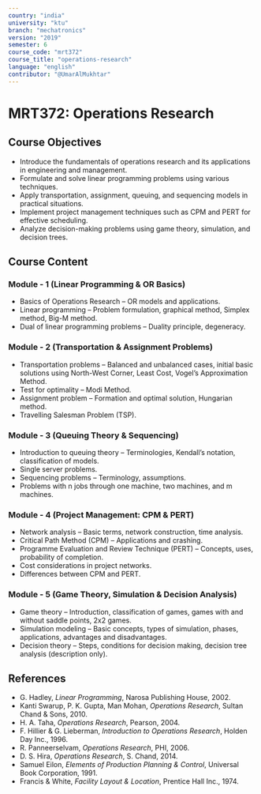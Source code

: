 ```yaml
---
country: "india"
university: "ktu"
branch: "mechatronics"
version: "2019"
semester: 6
course_code: "mrt372"
course_title: "operations-research"
language: "english"
contributor: "@UmarAlMukhtar"
---
```


# MRT372: Operations Research

## Course Objectives

* Introduce the fundamentals of operations research and its applications in engineering and management.  
* Formulate and solve linear programming problems using various techniques.  
* Apply transportation, assignment, queuing, and sequencing models in practical situations.  
* Implement project management techniques such as CPM and PERT for effective scheduling.  
* Analyze decision-making problems using game theory, simulation, and decision trees.  

## Course Content  

### Module - 1 (Linear Programming & OR Basics)  

* Basics of Operations Research – OR models and applications.  
* Linear programming – Problem formulation, graphical method, Simplex method, Big-M method.  
* Dual of linear programming problems – Duality principle, degeneracy.  

### Module - 2 (Transportation & Assignment Problems)  

* Transportation problems – Balanced and unbalanced cases, initial basic solutions using North-West Corner, Least Cost, Vogel’s Approximation Method.  
* Test for optimality – Modi Method.  
* Assignment problem – Formation and optimal solution, Hungarian method.  
* Travelling Salesman Problem (TSP).  

### Module - 3 (Queuing Theory & Sequencing)  

* Introduction to queuing theory – Terminologies, Kendall’s notation, classification of models.  
* Single server problems.  
* Sequencing problems – Terminology, assumptions.  
* Problems with n jobs through one machine, two machines, and m machines.  

### Module - 4 (Project Management: CPM & PERT)  

* Network analysis – Basic terms, network construction, time analysis.  
* Critical Path Method (CPM) – Applications and crashing.  
* Programme Evaluation and Review Technique (PERT) – Concepts, uses, probability of completion.  
* Cost considerations in project networks.  
* Differences between CPM and PERT.  

### Module - 5 (Game Theory, Simulation & Decision Analysis)  

* Game theory – Introduction, classification of games, games with and without saddle points, 2x2 games.  
* Simulation modeling – Basic concepts, types of simulation, phases, applications, advantages and disadvantages.  
* Decision theory – Steps, conditions for decision making, decision tree analysis (description only).  

## References  

* G. Hadley, *Linear Programming*, Narosa Publishing House, 2002.  
* Kanti Swarup, P. K. Gupta, Man Mohan, *Operations Research*, Sultan Chand & Sons, 2010.  
* H. A. Taha, *Operations Research*, Pearson, 2004.  
* F. Hillier & G. Lieberman, *Introduction to Operations Research*, Holden Day Inc., 1996.  
* R. Panneerselvam, *Operations Research*, PHI, 2006.  
* D. S. Hira, *Operations Research*, S. Chand, 2014.  
* Samuel Eilon, *Elements of Production Planning & Control*, Universal Book Corporation, 1991.  
* Francis & White, *Facility Layout & Location*, Prentice Hall Inc., 1974.  
